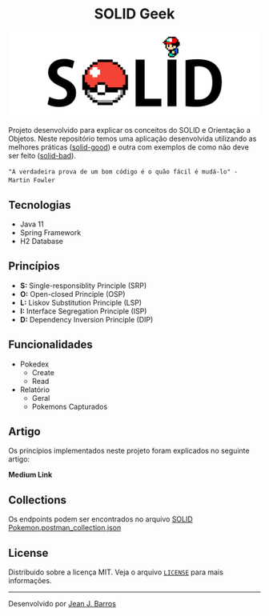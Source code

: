 <div align="center">
  <h1>SOLID Geek</h1>
  <img src="/files/logo.png" width="600px">
</div>

Projeto desenvolvido para explicar os conceitos do SOLID e Orientação a Objetos. Neste repositório temos uma aplicação
desenvolvida utilizando as melhores práticas ([solid-good](./solid-good)) e outra com exemplos de como não deve ser
feito ([solid-bad](./solid-bad)).

``"A verdadeira prova de um bom código é o quão fácil é mudá-lo" - Martin Fowler ``

## Tecnologias

- Java 11
- Spring Framework
- H2 Database

## Princípios

- **S:** Single-responsiblity Principle (SRP)
- **O:** Open-closed Principle (OSP)
- **L:** Liskov Substitution Principle (LSP)
- **I:** Interface Segregation Principle (ISP)
- **D:** Dependency Inversion Principle (DIP)

## Funcionalidades

- Pokedex
  - Create
  - Read
- Relatório
  - Geral
  - Pokemons Capturados

## Artigo

Os princípios implementados neste projeto foram explicados no seguinte artigo:

**Medium Link**

## Collections

Os endpoints podem ser encontrados no arquivo [SOLID Pokemon.postman_collection.json](/files/SOLID%20Pokemon.postman_collection.json)

## License

Distribuido sobre a licença MIT. Veja o arquivo [`LICENSE`](LICENSE) para mais informações.

---
Desenvolvido por [Jean J. Barros](https://github.com/jjeanjacques10/)